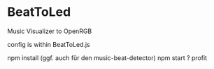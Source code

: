 # BeatToLed
Music Visualizer to OpenRGB

config is within BeatToLed.js

npm install (ggf. auch für den music-beat-detector)
npm start
?
profit

